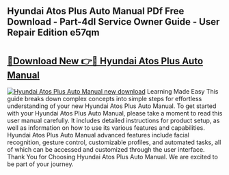 ## Hyundai Atos Plus Auto Manual PDf Free Download - Part-4dI Service Owner Guide - User Repair Edition e57qm

# <h2><a href="http://bc51490.oget.top/?id=Hyundai+Atos+Plus+Auto+Manual">🔗Download New 👉🔴 Hyundai Atos Plus Auto Manual</a></h2>

[![Hyundai Atos Plus Auto Manual new download](https://i.imgur.com/5g1atiW.png)](http://bc51490.oget.top/?id=Hyundai+Atos+Plus+Auto+Manual)
Learning Made Easy This guide breaks down complex concepts into simple steps for effortless understanding of your new Hyundai Atos Plus Auto Manual. To get started with your Hyundai Atos Plus Auto Manual, please take a moment to read this user manual carefully. It includes detailed instructions for product setup, as well as information on how to use its various features and capabilities. Hyundai Atos Plus Auto Manual advanced features include facial recognition, gesture control, customizable profiles, and automated tasks, all of which can be accessed and customized through the user interface. Thank You for Choosing Hyundai Atos Plus Auto Manual. We are excited to be part of your journey.
